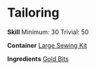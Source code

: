 <!-- TITLE: Golden Thread -->
<!-- SUBTITLE: Thread made of finely spun gold -->

# Tailoring
**Skill**
Minimum: 30
Trivial: 50

**Container**
[Large Sewing Kit](large-sewing-kit)

**Ingredients**
[Gold Bits](gold-bits)